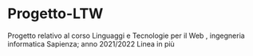 # Progetto-LTW
Progetto relativo al corso Linguaggi e Tecnologie per il Web , ingegneria informatica Sapienza; anno 2021/2022
Linea in più